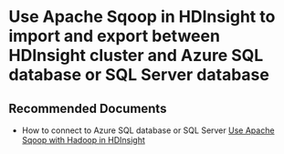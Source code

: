<properties
    pageTitle="How to to import and export between HDInsight cluster and Azure SQL database or SQL Server"
    description="How to to import and export between HDInsight cluster and Azure SQL database or SQL Server"
    service="microsoft.hdinsight"
    resource="clusters"
    ms.author="sunilkc"
    authors="csunilkumar"
    displayOrder=""
    selfHelpType="Generic"
    supportTopicIds="32629027"
    resourceTags=""
    productPesIds="15078"
    cloudEnvironments="public, Fairfax"
	articleId="871192e7-728c-409b-a880-3fb527547180"
/>

# Use Apache Sqoop in HDInsight to import and export between HDInsight cluster and Azure SQL database or SQL Server database

## **Recommended Documents**

* How to connect to Azure SQL database or SQL Server [Use Apache Sqoop with Hadoop in HDInsight](https://docs.microsoft.com/azure/hdinsight/hadoop/hdinsight-use-sqoop)
